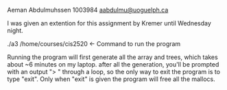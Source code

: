 Aeman Abdulmuhssen
1003984
aabdulmu@uoguelph.ca

I was given an extention for this assignment by Kremer until Wednesday night.

./a3 /home/courses/cis2520    <- Command to run the program

Running the program will first generate all the array and trees, which takes about ~6 minutes on my laptop.
after all the generation, you'll be prompted with an output "> " through a loop, so the only way to exit the program is to type "exit".
Only when "exit" is given the program will free all the mallocs.
